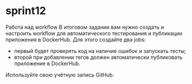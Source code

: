 # sprint12
Работа над workflow
В итоговом задании вам нужно создать и настроить workflow для автоматического тестирования и публикации приложения в DockerHub. Для этого создайте два jobs:
* первый будет проверять код на наличие ошибок и запускать тесты;
* второй при добавлении тегов должен автоматически публиковать приложение в DockerHub.

Используйте свою учётную запись GitHub.

